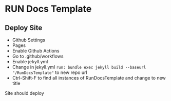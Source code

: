 # RUN Docs Template

## Deploy Site
- Github Settings
- Pages
- Enable Github Actions
- Go to .github/workflows
- Enable jekyll.yml
- Change in jekyll.yml ```run: bundle exec jekyll build --baseurl "/RunDocsTemplate"``` to new repo url
- Ctrl-Shift-F to find all instances of RunDocsTemplate and change to new title

Site should deploy

